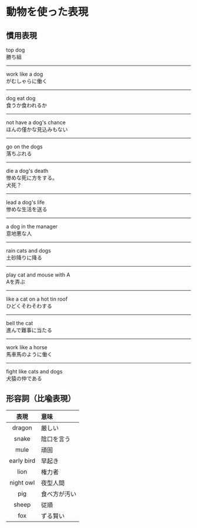 # 動物を使った表現

## 慣用表現

top dog  
勝ち組

---

work like a dog  
がむしゃらに働く

---

dog eat dog  
食うか食われるか

---

not have a dog's chance  
ほんの僅かな見込みもない

---

go on the dogs  
落ちぶれる

---

die a dog's death  
惨めな死に方をする。  
犬死？

---

lead a dog's life  
惨めな生活を送る

---

a dog in the manager  
意地悪な人

---

rain cats and dogs  
土砂降りに降る

---

play cat and mouse with A  
Aを弄ぶ

---

like a cat on a hot tin roof  
ひどくそわそわする

---

bell the cat  
進んで難事に当たる

---

work like a horse  
馬車馬のように働く

---

fight like cats and dogs  
犬猿の仲である

## 形容詞（比喩表現）

|表現|意味|
|:--:|:--|
|dragon|厳しい|
|snake|陰口を言う|
|mule|頑固|
|early bird|早起き|
|lion|権力者|
|night owl|夜型人間|
|pig|食べ方が汚い|
|sheep|従順|
|fox|ずる賢い|
